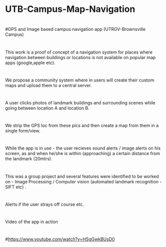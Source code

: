 # UTB-Campus-Map-Navigation
#
#GPS and Image based campus navigation app (UTRGV-Brownsville Campus)
#
This work is a proof of concept of a navigation system for places where navigation between buildings or locations is not available on popular map apps (google,apple etc). 
#
We propose a community system where in users will create their custom maps and upload them to a central server.
#
A user clicks photos of landmark buildings and surrounding scenes while going between location A and location B.
#
We strip the GPS loc from these pics and then create a map from them in a single form/view. 
#
While the app is in use - the user recieves sound alerts / image alerts on his screen, as and when he/she is within (approaching) a certain distance from the landmark (20mtrs).
#
This was a group project and several features were identified to be worked on - Image Processing / Computer vision (automated landmark recognition - SIFT etc) . 
#
Alerts if the user strays off course etc.
#
Video of the app in action
#
#https://www.youtube.com/watch?v=HSgGwkBUsD0
